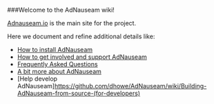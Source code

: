 ###Welcome to the AdNauseam wiki!

[Adnauseam.io](http://adnauseam.io) is the main site for the project.

Here we document and refine additional details like:

- [How to install AdNauseam](https://github.com/dhowe/AdNauseam/wiki/Installing-AdNauseam)
- [How to get involved and support AdNauseam](https://github.com/dhowe/AdNauseam/wiki/Help)
- [Frequently Asked Questions](https://github.com/dhowe/AdNauseam/wiki/FAQ)
- [A bit more about AdNauseam](https://github.com/dhowe/AdNauseam/wiki/About-AdNauseum)
- [Help develop AdNauseam]https://github.com/dhowe/AdNauseam/wiki/Building-AdNauseam-from-source-(for-developers)